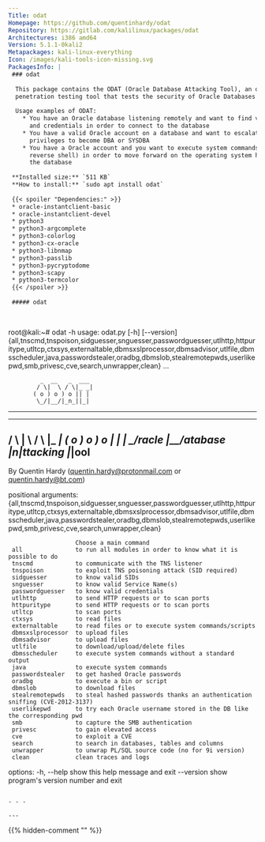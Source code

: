 ```yaml
---
Title: odat
Homepage: https://github.com/quentinhardy/odat
Repository: https://gitlab.com/kalilinux/packages/odat
Architectures: i386 amd64
Version: 5.1.1-0kali2
Metapackages: kali-linux-everything 
Icon: /images/kali-tools-icon-missing.svg
PackagesInfo: |
 ### odat
 
  This package contains the ODAT (Oracle Database Attacking Tool), an open source
  penetration testing tool that tests the security of Oracle Databases remotely.
   
  Usage examples of ODAT:
    * You have an Oracle database listening remotely and want to find valid SIDs
      and credentials in order to connect to the database
    * You have a valid Oracle account on a database and want to escalate your
      privileges to become DBA or SYSDBA
    * You have a Oracle account and you want to execute system commands (e.g.
      reverse shell) in order to move forward on the operating system hosting
      the database
 
 **Installed size:** `511 KB`  
 **How to install:** `sudo apt install odat`  
 
 {{< spoiler "Dependencies:" >}}
 * oracle-instantclient-basic 
 * oracle-instantclient-devel 
 * python3
 * python3-argcomplete
 * python3-colorlog
 * python3-cx-oracle
 * python3-libnmap
 * python3-passlib
 * python3-pycryptodome
 * python3-scapy
 * python3-termcolor
 {{< /spoiler >}}
 
 ##### odat
 
 
 ```
 root@kali:~# odat -h
 usage: odat.py [-h] [--version]
                {all,tnscmd,tnspoison,sidguesser,snguesser,passwordguesser,utlhttp,httpuritype,utltcp,ctxsys,externaltable,dbmsxslprocessor,dbmsadvisor,utlfile,dbmsscheduler,java,passwordstealer,oradbg,dbmslob,stealremotepwds,userlikepwd,smb,privesc,cve,search,unwrapper,clean}
                ...
 
             _  __   _  ___ 
            / \|  \ / \|_ _|
           ( o ) o ) o || | 
            \_/|__/|_n_||_| 
 -------------------------------------------
   _        __           _           ___ 
  / \      |  \         / \         |_ _|
 ( o )       o )         o |         | | 
  \_/racle |__/atabase |_n_|ttacking |_|ool 
 -------------------------------------------
 
 By Quentin Hardy (quentin.hardy@protonmail.com or quentin.hardy@bt.com)
 
 positional arguments:
   {all,tnscmd,tnspoison,sidguesser,snguesser,passwordguesser,utlhttp,httpuritype,utltcp,ctxsys,externaltable,dbmsxslprocessor,dbmsadvisor,utlfile,dbmsscheduler,java,passwordstealer,oradbg,dbmslob,stealremotepwds,userlikepwd,smb,privesc,cve,search,unwrapper,clean}
                       
                       Choose a main command
     all               to run all modules in order to know what it is possible to do
     tnscmd            to communicate with the TNS listener
     tnspoison         to exploit TNS poisoning attack (SID required)
     sidguesser        to know valid SIDs
     snguesser         to know valid Service Name(s)
     passwordguesser   to know valid credentials
     utlhttp           to send HTTP requests or to scan ports
     httpuritype       to send HTTP requests or to scan ports
     utltcp            to scan ports
     ctxsys            to read files
     externaltable     to read files or to execute system commands/scripts
     dbmsxslprocessor  to upload files
     dbmsadvisor       to upload files
     utlfile           to download/upload/delete files
     dbmsscheduler     to execute system commands without a standard output
     java              to execute system commands
     passwordstealer   to get hashed Oracle passwords
     oradbg            to execute a bin or script
     dbmslob           to download files
     stealremotepwds   to steal hashed passwords thanks an authentication sniffing (CVE-2012-3137)
     userlikepwd       to try each Oracle username stored in the DB like the corresponding pwd
     smb               to capture the SMB authentication
     privesc           to gain elevated access
     cve               to exploit a CVE
     search            to search in databases, tables and columns
     unwrapper         to unwrap PL/SQL source code (no for 9i version)
     clean             clean traces and logs
 
 options:
   -h, --help          show this help message and exit
   --version           show program's version number and exit
 ```
 
 - - -
 
---
```

{{% hidden-comment "<!--Do not edit anything above this line-->" %}}
